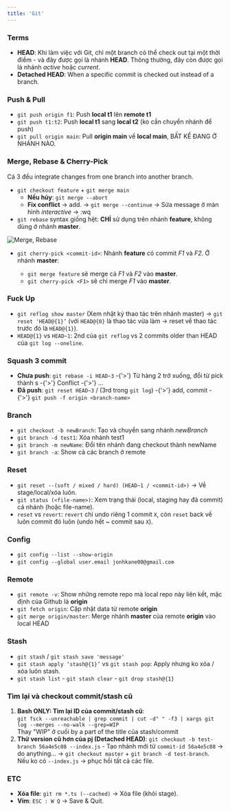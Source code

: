 ```yaml
---
title: 'Git'
---
```


### Terms

- **HEAD**: Khi làm việc với Git, chỉ một branch có thể check out tại một thời điểm - và đây được gọi là nhánh **HEAD**. Thông thường, đây còn được gọi là nhánh _active_ hoặc _current_.
- **Detached HEAD**: When a specific commit is checked out instead of a branch.

### Push & Pull

- `git push origin f1`: Push **local t1** lên **remote t1**
- `git push t1:t2`: Push **local t1** sang **local t2** (ko cần chuyển nhánh để push)
- `git pull origin main`: Pull **origin main** về **local main**, BẤT KỂ ĐANG Ở NHÁNH NÀO.

### Merge, Rebase & Cherry-Pick

Cả 3 đều integrate changes from one branch into another branch.

- `git checkout feature` + `git merge main`
  - **Nếu hủy**: `git merge --abort`
  - **Fix conflict** &rarr; add. &rarr; `git merge --continue` &rarr; Sửa message ở màn hình _interactive_ &rarr; :wq
- `git rebase` syntax giống hệt: **CHỈ** sử dụng trên nhánh **feature**, không dùng ở nhánh **master**.

![Merge, Rebase](https://i.imgur.com/9A4MKGu.png)

- `git cherry-pick <commit-id>`: Nhánh **feature** có commit _F1_ và _F2_. Ở nhánh **master**:

  - `git merge feature` sẽ merge cả _F1_ và _F2_ vào **master**.
  - `git cherry-pick <F1>` sẽ chỉ merge _F1_ vào **master**.

### Fuck Up

- `git reflog show master` (Xem nhật ký thao tác trên nhánh master) → `git reset 'HEAD@{1}’` (với `HEAD@{0}` là thao tác vừa làm → reset về thao tác trước đó là `HEAD@{1}`).
- `HEAD@{1}` vs `HEAD~1`: 2nd của `git reflog` vs 2 commits older than HEAD của `git log --oneline`.

### Squash 3 commit

- **Chưa push**: `git rebase -i HEAD~3` -{'>'} Từ hàng 2 trở xuống, đổi từ pick thành s -{'>'} Conflict -{'>'} ...
- **Đã push**: `git reset HEAD~3` / (3rd trong `git log`) -{'>'} add, commit -{'>'} `git push -f origin <branch-name>`

### Branch

- `git checkout -b newBranch`: Tạo và chuyển sang nhánh _newBranch_
- `git branch -d test1`: Xóa nhánh test1
- `git branch -m newName`: Đổi tên nhánh đang checkout thành newName
- `git branch -a`: Show cả các branch ở remote

### Reset

- `git reset --(soft / mixed / hard) (HEAD~1 / <commit-id>)` &rarr; Về stage/local/xóa luôn.
- `git status (<file-name>)`: Xem trạng thái (local, staging hay đã commit) cả nhánh (hoặc file-name).
- `reset` vs `revert`: `revert` chỉ undo riêng 1 commit `X`, còn `reset` back về luôn commit đó luôn (undo hết ~ commit sau `X`).

### Config

- `git config --list --show-origin`
- `git config --global user.email jonhkane00@gmail.com`

### Remote

- `git remote -v`: Show những remote repo mà local repo này liên kết, mặc định của Github là **origin**
- `git fetch origin`: Cập nhật data từ remote **origin**
- `git merge origin/master`: Merge nhánh **master** của remote **origin** vào local HEAD

### Stash

- `git stash` / `git stash save 'message'`
- `git stash apply ‘stash@{1}’` vs `git stash pop`: Apply nhưng ko xóa / xóa luôn stash.
- `git stash list` - `git stash clear` - `git drop stash@{1}`

### Tìm lại và checkout commit/stash cũ

1. **Bash ONLY: Tìm lại ID của commit/stash cũ**:  
   `git fsck --unreachable | grep commit | cut -d" " -f3 | xargs git log --merges --no-walk --grep=WIP`  
   Thay "WIP" ở cuối by a part of the title của stash/commit
2. **Thử version cũ hơn của pj (Detached HEAD)**: `git checkout -b test-branch 56a4e5c08 --index.js` - Tạo nhánh mới từ `commit-id 56a4e5c08` &rarr; do anything... &rarr; `git checkout master` + `git branch -d test-branch`.  
   Nếu ko có `--index.js` &rarr; phục hồi tất cả các file.

### ETC

- **Xóa file**: `git rm *.ts (--cached)` &rarr; Xóa file (khỏi stage).
- **Vim**: `ESC : W Q` &rarr; Save & Quit.
